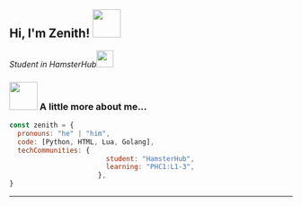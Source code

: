 <h2> Hi, I'm Zenith! <img src="https://media.giphy.com/media/mGcNjsfWAjY5AEZNw6/giphy.gif" width="50"></h2>
<p><em>Student in HamsterHub<img src="https://media.giphy.com/media/fYSnHlufseco8Fh93Z/giphy.gif" width="30"></em></p>

### <img src="https://media.giphy.com/media/VgCDAzcKvsR6OM0uWg/giphy.gif" width="50"> A little more about me...  

```javascript
const zenith = {
  pronouns: "he" | "him",
  code: [Python, HTML, Lua, Golang],
  techCommunities: {
                        student: "HamsterHub",
                        learning: "PHC1:L1-3",
                      },
}
```

---

<!---
zenithxv/zenithxv is a ✨ special ✨ repository because its `README.md` (this file) appears on your GitHub profile.
You can click the Preview link to take a look at your changes.
--->
